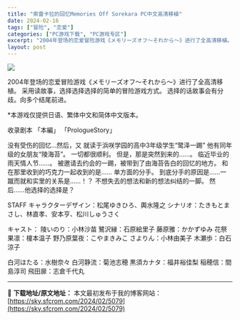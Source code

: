 ```yaml
---
title: "索雷卡拉的回忆Memories Off Sorekara PC中文高清移植"
date: 2024-02-16
tags: ["冒险", "恋爱"]
categories: ["PC游戏下载", "PC游戏专区"]
excerpt: "2004年登场的恋爱冒险游戏《メモリーズオフ～それから～》进行了全高清移植。 采用读故事，选择选择选择的简单的冒险游戏方式。 选择的话故事会有分歧。向多个结尾前进。 *本游戏仅提供日语、繁体中文和简体中文版本。 收录剧本 「本編」 「PrologueStory」 没有受伤的回忆…然后，又 就读于浜咲&hellip;"
layout: post
---
```


<img class="aligncenter" src="https://cdn.akamai.steamstatic.com/steam/apps/960730/header.jpg?t=1706713330" />

2004年登场的恋爱冒险游戏《メモリーズオフ～それから～》进行了全高清移植。
采用读故事，选择选择选择的简单的冒险游戏方式。
选择的话故事会有分歧。向多个结尾前进。

*本游戏仅提供日语、繁体中文和简体中文版本。

收录剧本
「本編」
「PrologueStory」

没有受伤的回忆…然后，又
就读于浜咲学园的高中3年级学生“鹭泽一踢”
他有同年级的女朋友“陵海苔”。
一切都很顺利。
但是，那是突然到来的……。
临近毕业的雨天情人节……。
被邀请去约会的一踢，被带到了由海苔告白的回忆的地方。
和在那里收到的巧克力一起收到的是……
单方面的分手。
到底分手的原因是……一蹴而就和实里的关系是……！？
不想失去的想法和新的想法纠结的一脚。
然后……他选择的选择是？

STAFF
キャラクターデザイン：松尾ゆきひろ、輿水隆之
シナリオ：たきもとまさし、林直孝、安本亨、松川しゅうさく

キャスト：
陵いのり：小林沙苗
鷺沢縁：石原絵里子
藤原雅：かかずゆみ
花祭果凛：榎本温子
野乃原葉夜：こやまきみこ
さよりん：小林由美子
木瀬歩：白石涼子

白河ほたる：水樹奈々
白河静流：菊池志穂
黒須カナタ：福井裕佳梨
稲穂信：間島淳司
飛田扉：志倉千代丸

---
📖 **下载地址/原文地址：** 本文最初发布于我的博客网站：[https://sky.sfcrom.com/2024/02/5079](https://sky.sfcrom.com/2024/02/5079)

